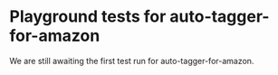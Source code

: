 # Playground tests for auto-tagger-for-amazon
We are still awaiting the first test run for auto-tagger-for-amazon.
